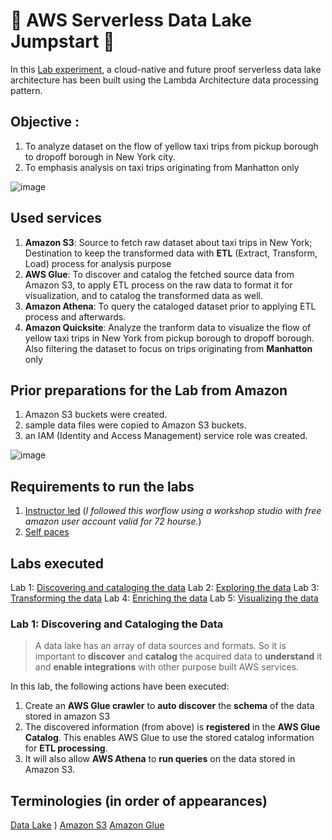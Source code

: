 # :star2: AWS Serverless Data Lake Jumpstart :star2:

In this [Lab experiment](https://catalog.us-east-1.prod.workshops.aws/workshops/276faf92-bffc-4843-8a8e-8078add48194/en-US),  a cloud-native and future proof serverless data lake architecture has been built using the Lambda Architecture data processing pattern.

## Objective :
1. To analyze dataset on the flow of yellow taxi trips from pickup borough to dropoff borough in New York city.
2. To emphasis analysis on taxi trips originating from Manhatton only

![image](https://github.com/user-attachments/assets/5b880093-4866-4927-945c-1da8a891aa18)


## Used services
1. **Amazon S3**: Source to fetch raw dataset about taxi trips in New York; Destination to keep the transformed data with **ETL** (Extract, Transform, Load) process for analysis purpose
2. **AWS Glue**: To discover and catalog the fetched source data from Amazon S3, to apply ETL process on the raw data to format it for visualization, and to catalog the transformed data as well.
4. **Amazon Athena**: To query the cataloged dataset prior to applying ETL process and afterwards.
5. **Amazon Quicksite**: Analyze the tranform data to visualize the flow of yellow taxi trips in New York from pickup borough to dropoff borough. Also filtering the dataset to focus on trips originating from **Manhatton** only

## Prior preparations for the Lab from Amazon
1. Amazon S3 buckets were created.
2. sample data files were copied to Amazon S3 buckets.
3. an IAM (Identity and Access Management) service role was created.

![image](https://github.com/user-attachments/assets/f086e6c7-6c39-4be1-be1c-0ab3b5b81eee)

## Requirements to run the labs
1. [Instructor led](https://catalog.us-east-1.prod.workshops.aws/workshops/276faf92-bffc-4843-8a8e-8078add48194/en-US/10-getting-started/11-workshop-studio/aws-event) (_I followed this worflow using a workshop studio with free amazon user account valid for 72 hourse._)
2. [Self paces](https://catalog.us-east-1.prod.workshops.aws/workshops/276faf92-bffc-4843-8a8e-8078add48194/en-US/10-getting-started/12-own-account)

## Labs executed
Lab 1: [Discovering and cataloging the data](https://catalog.us-east-1.prod.workshops.aws/workshops/276faf92-bffc-4843-8a8e-8078add48194/en-US/20-cataloging-data)
Lab 2: [Exploring the data](https://catalog.us-east-1.prod.workshops.aws/workshops/276faf92-bffc-4843-8a8e-8078add48194/en-US/30-exploring-data)
Lab 3: [Transforming the data](https://catalog.us-east-1.prod.workshops.aws/workshops/276faf92-bffc-4843-8a8e-8078add48194/en-US/40-transforming-data)
Lab 4: [Enriching the data](https://catalog.us-east-1.prod.workshops.aws/workshops/276faf92-bffc-4843-8a8e-8078add48194/en-US/50-enriching-data)
Lab 5: [Visualizing the data](https://catalog.us-east-1.prod.workshops.aws/workshops/276faf92-bffc-4843-8a8e-8078add48194/en-US/60-visualizing-data)

### Lab 1: Discovering and Cataloging the Data

> A data lake has an array of data sources and formats. So it is important to **discover** and **catalog** the acquired data to **understand** it and **enable integrations** with other purpose built AWS services.

In this lab, the following actions have been executed:
1. Create an **AWS Glue crawler** to **auto discover** the **schema** of the data stored in amazon S3
2. The discovered information (from above) is **registered** in the **AWS Glue Catalog**. This enables AWS Glue to use the stored catalog information for **ETL processing**.
4. It will also allow **AWS Athena** to **run queries** on the data stored in Amazon S3.



## Terminologies (in order of appearances)
[Data Lake](https://catalog.us-east-1.prod.workshops.aws/workshops/276faf92-bffc-4843-8a8e-8078add48194/en-US/10-getting-started#what-is-a-data-lake)
)
[Amazon S3](https://catalog.us-east-1.prod.workshops.aws/workshops/276faf92-bffc-4843-8a8e-8078add48194/en-US/10-getting-started#introducing-amazon-s3)
[Amazon Glue](https://catalog.us-east-1.prod.workshops.aws/workshops/276faf92-bffc-4843-8a8e-8078add48194/en-US/20-cataloging-data#introducing-aws-glue)



